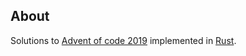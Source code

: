 ## About
Solutions to [Advent of code 2019](https://adventofcode.com/2019)
implemented in [Rust](https://doc.rust-lang.org/book/title-page.html).
